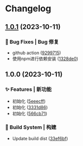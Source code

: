 # Changelog

## [1.0.1](https://github.com/UzumakiHan/hfex-auto-externals-plugin/compare/v1.0.0...v1.0.1) (2023-10-11)


### 🐛 Bug Fixes | Bug 修复

* github action ([9299715](https://github.com/UzumakiHan/hfex-auto-externals-plugin/commit/9299715eb7946ca4484845a1561e60d96ee7df2e))
* 使用npm进行依赖安装 ([1328de0](https://github.com/UzumakiHan/hfex-auto-externals-plugin/commit/1328de0414768f6cc8a41ccf6d164ad218375f07))

## 1.0.0 (2023-10-11)


### ✨ Features | 新功能

* 初始化 ([5eeecff](https://github.com/UzumakiHan/hfex-auto-externals-plugin/commit/5eeecffa82294b0bcdf7cd83a5777ef14ea847c0))
* 初始化 ([3331d86](https://github.com/UzumakiHan/hfex-auto-externals-plugin/commit/3331d86a018e53a7249e6d83f4b1180e178c4cd2))
* 初始化 ([566cb71](https://github.com/UzumakiHan/hfex-auto-externals-plugin/commit/566cb714972197f55e1b1e2895f863bab15b87c2))


### 👷‍ Build System | 构建

* Update build dist ([33ef6bf](https://github.com/UzumakiHan/hfex-auto-externals-plugin/commit/33ef6bffc523288b8cb8974306e6abd5af1a0fbf))
